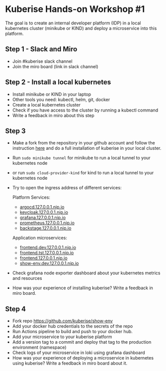 # Kuberise Hands-on Workshop #1

The goal is to create an internal developer platform (IDP) in a local kubernetes cluster (minikube or KIND) and deploy a microservice into this platform.

## Step 1 - Slack and Miro

- Join #kuberise slack channel
- Join the miro board (link in slack channel)

## Step 2 - Install a local kubernetes

- Install minikube or KIND in your laptop
- Other tools you need: kubectl, helm, git, docker
- Create a local kubernetes cluster
- Check if you have access to the cluster by running a kubectl command
- Write a feedback in miro about this step

## Step 3

- Make a fork from the repository in your github account and follow the instruction [here](../../README.md) and do a full installation of kuberise in your local cluster.
- Run `sudo minikube tunnel` for minikube to run a local tunnel to your kubernetes node
- or run `sudo cloud-provider-kind` for kind to run a local tunnel to your kubernetes node
- Try to open the ingress address of different services:

  Platform Services:
  - [argocd.127.0.0.1.nip.io](http://argocd.127.0.0.1.nip.io)
  - [keycloak.127.0.0.1.nip.io](http://keycloak.127.0.0.1.nip.io)
  - [grafana.127.0.0.1.nip.io](http://grafana.127.0.0.1.nip.io)
  - [prometheus.127.0.0.1.nip.io](http://prometheus.127.0.0.1.nip.io)
  - [backstage.127.0.0.1.nip.io](http://backstage.127.0.0.1.nip.io)

  Application microservices:
  - [frontend.dev.127.0.0.1.nip.io](http://frontend.dev.127.0.0.1.nip.io)
  - [frontend.tst.127.0.0.1.nip.io](http://frontend.tst.127.0.0.1.nip.io)
  - [frontend.127.0.0.1.nip.io](http://frontend.127.0.0.1.nip.io)
  - [show-env.dev.127.0.0.1.nip.io](http://show-env.dev.127.0.0.1.nip.io)

- Check grafana node exporter dashboard about your kubernetes metrics and resources
- How was your experience of installing kuberise? Write a feedback in miro board.

## Step 4

- Fork repo https://github.com/kuberise/show-env
- Add your docker hub credentials to the secrets of the repo
- Run Actions pipeline to build and push to your docker hub.
- Add your microservice to your kuberise platform
- Add a version tag to a commit and deploy that tag to the production environment (namespace)
- Check logs of your microservice in loki using grafana dashboard
- How was your experience of deploying a microservice in kubernetes using kuberise? Write a feedback in miro board about it.
